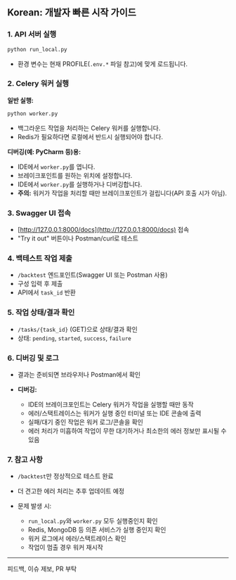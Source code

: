 ## Korean: 개발자 빠른 시작 가이드

### 1. API 서버 실행

```bash
python run_local.py
```

* 환경 변수는 현재 PROFILE(`.env.*` 파일 참고)에 맞게 로드됩니다.

### 2. Celery 워커 실행

**일반 실행:**

```bash
python worker.py
```

* 백그라운드 작업을 처리하는 Celery 워커를 실행합니다.
* Redis가 필요하다면 로컬에서 반드시 실행되어야 합니다.

**디버깅(예: PyCharm 등)용:**

* IDE에서 `worker.py`를 엽니다.
* 브레이크포인트를 원하는 위치에 설정합니다.
* IDE에서 `worker.py`를 실행하거나 디버깅합니다.
* **주의:** 워커가 작업을 처리할 때만 브레이크포인트가 걸립니다(API 호출 시가 아님).

### 3. Swagger UI 접속

* [http://127.0.0.1:8000/docs](http://127.0.0.1:8000/docs) 접속
* "Try it out" 버튼이나 Postman/curl로 테스트

### 4. 백테스트 작업 제출

* `/backtest` 엔드포인트(Swagger UI 또는 Postman 사용)
* 구성 입력 후 제출
* API에서 `task_id` 반환

### 5. 작업 상태/결과 확인

* `/tasks/{task_id}` (GET)으로 상태/결과 확인
* 상태: `pending`, `started`, `success`, `failure`

### 6. 디버깅 및 로그

* 결과는 준비되면 브라우저나 Postman에서 확인
* **디버깅:**

  * IDE의 브레이크포인트는 Celery 워커가 작업을 실행할 때만 동작
  * 에러/스택트레이스는 워커가 실행 중인 터미널 또는 IDE 콘솔에 출력
  * 실패/대기 중인 작업은 워커 로그/콘솔을 확인
  * 에러 처리가 미흡하여 작업이 무한 대기하거나 최소한의 에러 정보만 표시될 수 있음

### 7. 참고 사항

* `/backtest`만 정상적으로 테스트 완료
* 더 견고한 에러 처리는 추후 업데이트 예정
* 문제 발생 시:

  * `run_local.py`와 `worker.py` 모두 실행중인지 확인
  * Redis, MongoDB 등 의존 서비스가 실행 중인지 확인
  * 워커 로그에서 에러/스택트레이스 확인
  * 작업이 멈출 경우 워커 재시작

---

피드백, 이슈 제보, PR 부탁
